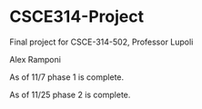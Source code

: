 # CSCE314-Project
Final project for CSCE-314-502, Professor Lupoli

Alex Ramponi

As of 11/7 phase 1 is complete.

As of 11/25 phase 2 is complete.